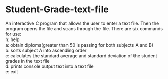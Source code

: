 # Student-Grade-text-file

An interactive C program that allows the user to enter a text file. Then the program opens the file and scans through the file. There are six commands for use:
<br />
h: help
<br />
a: obtain diploma(greater than 50 is passing for both subjects A and B)
<br />
b: sorts subject A into ascending order
<br />
c: calculates the standard average and standard deviation of the student grades in the text file
<br />
d: prints console output text into a text file
<br />
e: exit
